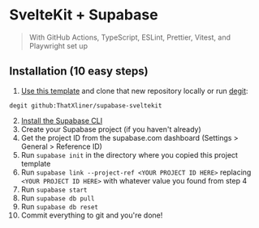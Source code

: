 # SvelteKit + Supabase

> With GitHub Actions, TypeScript, ESLint, Prettier, Vitest, and Playwright set up

## Installation (10 easy steps)

1. [Use this template](https://docs.github.com/en/repositories/creating-and-managing-repositories/creating-a-repository-from-a-template) and clone that new repository locally or run [degit](https://github.com/Rich-Harris/degit):

```
degit github:ThatXliner/supabase-sveltekit
```

2. [Install the Supabase CLI](https://supabase.com/docs/guides/cli/getting-started#installing-the-supabase-cli)
3. Create your Supabase project (if you haven't already)
4. Get the project ID from the supabase.com dashboard (Settings > General > Reference ID)
5. Run `supabase init` in the directory where you copied this project template
6. Run `supabase link --project-ref <YOUR PROJECT ID HERE>` replacing `<YOUR PROJECT ID HERE>` with whatever value you found from step 4
7. Run `supabase start`
8. Run `supabase db pull`
9. Run `supabase db reset`
10. Commit everything to git and you're done!
